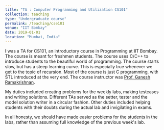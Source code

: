 ```yaml
---
title: "TA : Computer Programming and Utilization CS101"
collection: teaching
type: "Undergraduate course"
permalink: /teaching/cse101
venue: "IIT Bombay"
date: 2019-01-01
location: "Mumbai, India"
---
```


I was a TA for CS101, an introductory course in Programming at IIT Bombay. The course is meant for freshmen students. The course uses C/C++ to introduce students to the beautiful world of programming. The course starts slow, but has a steep learning curve. This is especially true whenever we get to the topic of recursion. Most of the course is just C programming, with STL introduced at the very end.
The course instructor was [Prof. Ganesh Ramakrishnan](https://www.cse.iitb.ac.in/~ganesh/).

My duties included creating problems for the weekly labs, making testcases and writing solutions. Different TAs served as the setter, tester and the model solution writer in a circular fashion. Other duties included helping students with their doubts during the actual lab and invigilating in exams.

In all honesty, we should have made easier problems for the students in the labs, rather than assuming full knowledge of the previous week's lab.
